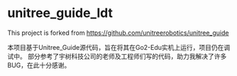 # unitree_guide_ldt
 
This project is forked from https://github.com/unitreerobotics/unitree_guide

本项目基于Unitree_Guide源代码，旨在将其在Go2-Edu实机上运行，项目仍在调试中。
部分参考了宇树科技公司的老师及工程师们写的代码，助力我解决了许多BUG，在此十分感谢。